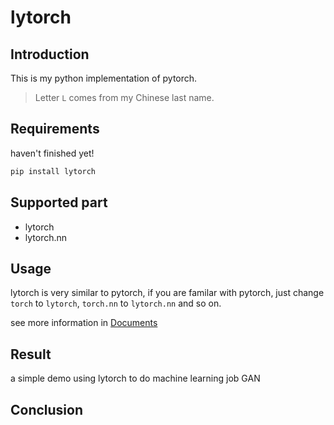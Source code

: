 # lytorch

## Introduction

This is my python implementation of pytorch.

> Letter `L` comes from my Chinese last name.

## Requirements

haven't finished yet!

```bash
pip install lytorch
```

## Supported part

- lytorch
- lytorch.nn

## Usage

lytorch is very similar to pytorch, if you are familar with pytorch, just change `torch` to `lytorch`, `torch.nn` to `lytorch.nn` and so on.

see more information in [Documents](https://luzhixing12345.github.io/lytorch/)

## Result

a simple demo using lytorch to do machine learning job GAN

## Conclusion
